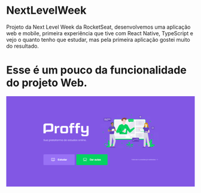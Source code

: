 # NextLevelWeek
Projeto da Next Level Week da RocketSeat, desenvolvemos uma aplicação web e mobile, primeira experiência que tive com React Native, TypeScript e vejo o quanto tenho que estudar, mas pela primeira aplicação gostei muito do resultado.

# Esse é um pouco da funcionalidade do projeto Web.

![gif proffy](https://github.com/AyrtonCosta/NextLevelWeek/blob/master/proffy.gif)




